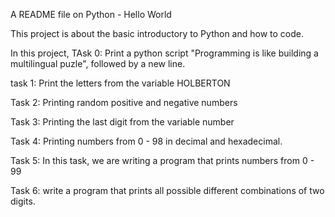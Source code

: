 A README file on Python - Hello World

This project is about the basic introductory to Python and how to code. 

In this project, TAsk 0: Print a python script "Programming is like building a multilingual puzle", followed by a new line.

task 1: Print the letters from the variable HOLBERTON

Task 2: Printing random positive and negative numbers

Task 3: Printing the last digit from the variable number

Task 4: Printing numbers from 0 - 98 in decimal and hexadecimal. 

Task 5: In this task, we are writing a program that prints numbers from 0 - 99

Task 6: write a program that prints all possible different combinations of two digits.
